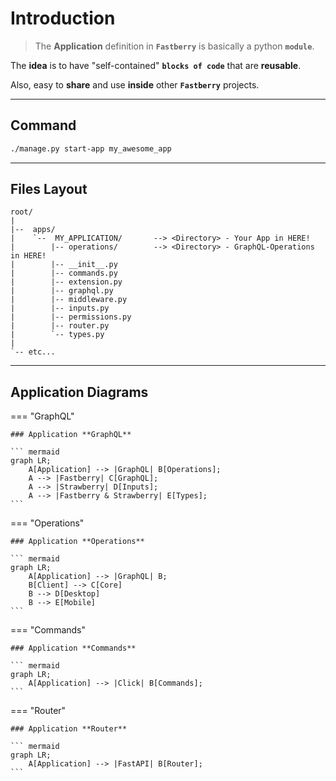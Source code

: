 # Introduction

> The **Application** definition in **`Fastberry`** is basically a python **`module`**.

The **idea** is to have "self-contained" **`blocks of code`** that are **reusable**.

Also, easy to **share** and use **inside** other **`Fastberry`** projects.

---

## Command

```sh
./manage.py start-app my_awesome_app
```

---

## Files **Layout**

```text
root/
|
|--  apps/
|    `--  MY_APPLICATION/       --> <Directory> - Your App in HERE!
|        |-- operations/        --> <Directory> - GraphQL-Operations in HERE!
|        |-- __init__.py
|        |-- commands.py
|        |-- extension.py
|        |-- graphql.py
|        |-- middleware.py
|        |-- inputs.py
|        |-- permissions.py
|        |-- router.py
|        `-- types.py
|
`-- etc...
```

---

## Application **Diagrams**

=== "GraphQL"

    ### Application **GraphQL**

    ``` mermaid
    graph LR;
        A[Application] --> |GraphQL| B[Operations];
        A --> |Fastberry| C[GraphQL];
        A --> |Strawberry| D[Inputs];
        A --> |Fastberry & Strawberry| E[Types];
    ```

=== "Operations"

    ### Application **Operations**

    ``` mermaid
    graph LR;
        A[Application] --> |GraphQL| B;
        B[Client] --> C[Core]
        B --> D[Desktop]
        B --> E[Mobile]
    ```

=== "Commands"

    ### Application **Commands**

    ``` mermaid
    graph LR;
        A[Application] --> |Click| B[Commands];
    ```

=== "Router"

    ### Application **Router**

    ``` mermaid
    graph LR;
        A[Application] --> |FastAPI| B[Router];
    ```
